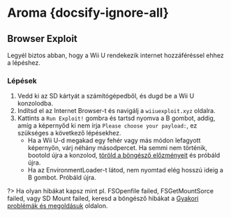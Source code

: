 # Aroma {docsify-ignore-all}

## Browser Exploit

Legyél biztos abban, hogy a Wii U rendekezik internet hozzáféréssel ehhez a lépéshez.

### Lépések

1. Vedd ki az SD kártyát a számítógépedből, és dugd be a Wii U konzolodba.
2. Indítsd el az Internet Browser-t és navigálj a `wiiuexploit.xyz` oldalra.
3. Kattints a `Run Exploit!` gombra és tartsd nyomva a B gombot, addig, amíg a képernyőd ki nem írja `Please choose your payload:`, ez szükséges a következő lépésekhez.
   - Ha a Wii U-d megakad egy fehér vagy más módon lefagyott képernyőn, várj néhány másodpercet. Ha semmi nem történik, bootold újra a konzolod, [töröld a böngésző előzményeit](https://en-americas-support.nintendo.com/app/answers/detail/a_id/1507/~/how-to-delete-the-internet-browser-history) és próbáld újra.
   - Ha az EnvironmentLoader-t látod, nem nyomtad elég hosszú ideig a B gombot. Próbáld újra.

?> Ha olyan hibákat kapsz mint pl. FSOpenfile failed, FSGetMountSorce failed, vagy SD Mount failed, keresd a böngésző hibákat a [Gyakori problémák és megoldásuk](../common-issues-fixes) oldalon.
